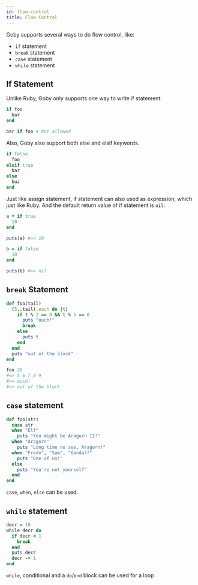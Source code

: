 ```yaml
---
id: flow-control
title: Flow Control
---
```


Goby supports several ways to do flow control, like:
- `if` statement
- `break` statement
- `case` statement
- `while` statement

## If Statement

Unlike Ruby, Goby only supports one way to write if statement:

```ruby
if foo
  bar
end

bar if foo # Not allowed

```

Also, Goby also support both else and elsif keywords.

```ruby
if false
  foo
elsif true
  bar
else
  buz
end
```

Just like assign statement, if statement can also used as expression, which just like Ruby. And the default return value of if statement is `nil`:

```ruby
a = if true
  10
end

puts(a) #=> 10

b = if false
  10
end

puts(b) #=> nil

```

## `break` Statement

```ruby
def foo(tail)
  (5..tail).each do |t|
    if t % 2 == 0 && t % 5 == 0
      puts "ouch!"
      break
    else
      puts t
    end
  end
  puts "out of the block"
end

foo 20
#=> 5 6 7 8 9
#=> ouch!
#=> out of the block

```

## `case` statement

```ruby
def foo(str)
  case str
  when "Elf"
    puts "You might be Aragorn II!"
  when "Aragorn"
    puts "Long time no see, Aragorn!"
  when "Frodo", "Sam", "Gandalf"
    puts "One of us!"
  else
    puts "You're not yourself"
  end
end
```

`case`, `when`, `else` can be used.

## `while` statement

```ruby
decr = 10
while decr do
  if decr < 1
    break
  end
  puts decr
  decr -= 1
end
```

`while`, conditional and a `do`/`end` block can be used for a loop
